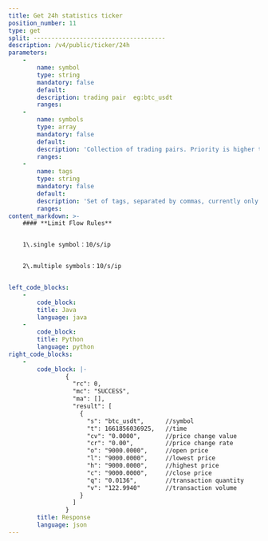 ```yaml
---
title: Get 24h statistics ticker
position_number: 11
type: get
split: -------------------------------------
description: /v4/public/ticker/24h
parameters:
    -
        name: symbol
        type: string
        mandatory: false
        default:
        description: trading pair  eg:btc_usdt
        ranges:
    -
        name: symbols
        type: array
        mandatory: false
        default:
        description: 'Collection of trading pairs. Priority is higher than symbol. eg: btc_usdt,eth_usdt'
        ranges:
    -
        name: tags
        type: string
        mandatory: false
        default:
        description: 'Set of tags, separated by commas, currently only supports spot'
        ranges:
content_markdown: >-
    #### **Limit Flow Rules**


    1\.single symbol：10/s/ip


    2\.multiple symbols：10/s/ip


left_code_blocks:
    -
        code_block:
        title: Java
        language: java
    -
        code_block:
        title: Python
        language: python
right_code_blocks:
    -
        code_block: |-
                {
                  "rc": 0,
                  "mc": "SUCCESS",
                  "ma": [],
                  "result": [
                    {
                      "s": "btc_usdt",      //symbol
                      "t": 1661856036925,   //time 
                      "cv": "0.0000",       //price change value
                      "cr": "0.00",         //price change rate
                      "o": "9000.0000",     //open price
                      "l": "9000.0000",     //lowest price
                      "h": "9000.0000",     //highest price
                      "c": "9000.0000",     //close price
                      "q": "0.0136",        //transaction quantity
                      "v": "122.9940"       //transaction volume
                    }
                  ]
                }
        title: Response
        language: json
---
```

